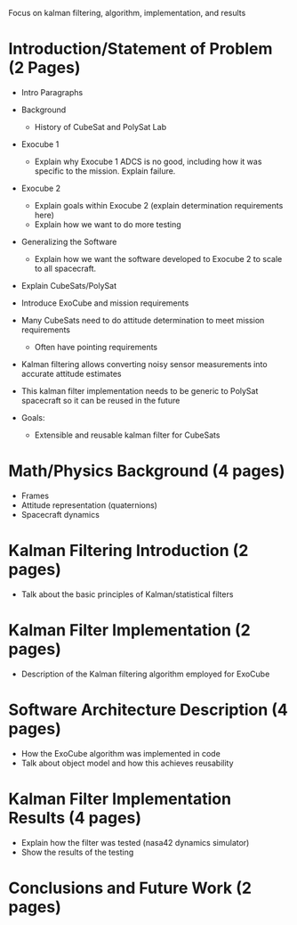 Focus on kalman filtering, algorithm, implementation, and results

# Introduction/Statement of Problem (2 Pages)
   - Intro Paragraphs
   - Background
      - History of CubeSat and PolySat Lab
   - Exocube 1
      - Explain why Exocube 1 ADCS is no good, including how it was specific to the mission. Explain failure.
   - Exocube 2
      - Explain goals within Exocube 2 (explain determination requirements here)
      - Explain how we want to do more testing
   - Generalizing the Software
      - Explain how we want the software developed to Exocube 2 to scale to all spacecraft.

   - Explain CubeSats/PolySat
   - Introduce ExoCube and mission requirements
   - Many CubeSats need to do attitude determination to meet mission requirements
      - Often have pointing requirements
   - Kalman filtering allows converting noisy sensor measurements into accurate attitude estimates
   - This kalman filter implementation needs to be generic to PolySat spacecraft so it can be reused in the future
   - Goals:
      - Extensible and reusable kalman filter for CubeSats

# Math/Physics Background (4 pages)
   - Frames
   - Attitude representation (quaternions)
   - Spacecraft dynamics

# Kalman Filtering Introduction (2 pages)
   - Talk about the basic principles of Kalman/statistical filters

# Kalman Filter Implementation (2 pages)
   - Description of the Kalman filtering algorithm employed for ExoCube

# Software Architecture Description (4 pages)
   - How the ExoCube algorithm was implemented in code
   - Talk about object model and how this achieves reusability

# Kalman Filter Implementation Results (4 pages)
   - Explain how the filter was tested (nasa42 dynamics simulator)
   - Show the results of the testing

# Conclusions and Future Work (2 pages)

